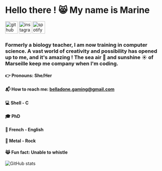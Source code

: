 # Hello there ! :smile_cat: My name is Marine
[<img src='https://cdn.jsdelivr.net/npm/simple-icons@3.0.1/icons/github.svg' alt='github' height='40'>](https://github.com/Belladone-Bzz)  [<img src='https://cdn.jsdelivr.net/npm/simple-icons@3.0.1/icons/instagram.svg' alt='instagram' height='40'>](https://www.instagram.com/i.am.stramgram/)  [<img src='https://cdn.jsdelivr.net/npm/simple-icons@3.0.1/icons/spotify.svg' alt='spotify' height='40'>](https://open.spotify.com/user/31oi66suyo6t4yrmmpf5u4ryndiy?si=04b5f418ce4b40ff)  

### Formerly a biology teacher, I am now training in computer science. A vast world of creativity and possibility has opened up to me, and it's amazing ! The sea air :ocean: and sunshine :sunny: of Marseille keep me company when I'm coding. 

#### :point_right: Pronouns: She/Her 
#### :mailbox_with_mail: How to reach me: belladone.gaming@gmail.com 
#### :computer: Shell - C
#### :mortar_board: PhD
#### :speech_balloon: French - English

#### :musical_note: Metal - Rock
#### :joy_cat: Fun fact: Unable to whistle 


![GitHub stats](https://github-readme-stats.vercel.app/api?username=Belladone-Bzz&show_icons=true)  






